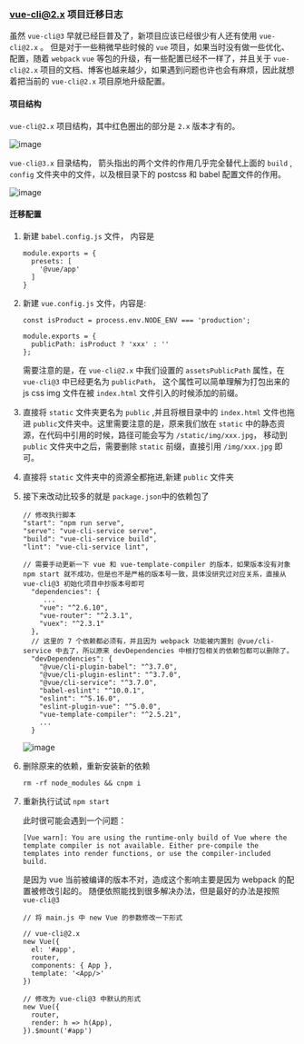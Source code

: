 ### vue-cli@2.x 项目迁移日志

虽然 `vue-cli@3` 早就已经巨普及了，新项目应该已经很少有人还有使用 `vue-cli@2.x` 。 但是对于一些稍微早些时候的 `vue` 项目，如果当时没有做一些优化、配置，随着 `webpack` `vue` 等包的升级，有一些配置已经不一样了，并且关于 `vue-cli@2.x` 项目的文档、博客也越来越少，如果遇到问题也许也会有麻烦，因此就想着把当前的 `vue-cli@2.x` 项目原地升级配置。

#### 项目结构

`vue-cli@2.x` 项目结构，其中红色圈出的部分是 `2.x` 版本才有的。

![image](https://user-images.githubusercontent.com/11473889/58965618-744c6380-87e3-11e9-8993-337261b5ccaf.png)

`vue-cli@3.x` 目录结构， 箭头指出的两个文件的作用几乎完全替代上面的 `build` , `config` 文件夹中的文件，以及根目录下的 postcss 和 babel 配置文件的作用。

![image](https://user-images.githubusercontent.com/11473889/58965778-b4134b00-87e3-11e9-9e87-a2238ced0079.png)

#### 迁移配置

1. 新建 `babel.config.js` 文件， 内容是

   ```
   module.exports = {
     presets: [
       '@vue/app'
     ]
   }
   ```

2) 新建 `vue.config.js` 文件，内容是:

   ```
   const isProduct = process.env.NODE_ENV === 'production';

   module.exports = {
     publicPath: isProduct ? 'xxx' : ''
   };
   ```

   需要注意的是，在 `vue-cli@2.x` 中我们设置的 `assetsPublicPath` 属性，在 `vue-cli@3` 中已经更名为 `publicPath`， 这个属性可以简单理解为打包出来的 js css img 文件在被 `index.html` 文件引入的时候添加的前缀。

3) 直接将 `static` 文件夹更名为 `public` ,并且将根目录中的 `index.html` 文件也拖进 `public`文件夹中。这里需要注意的是，原来我们放在 `static` 中的静态资源，在代码中引用的时候，路径可能会写为 `/static/img/xxx.jpg`， 移动到 `public` 文件夹中之后，需要删除 `static` 前缀，直接引用 `/img/xxx.jpg` 即可。

4) 直接将 `static` 文件夹中的资源全都拖进,新建 `public` 文件夹

5) 接下来改动比较多的就是 `package.json`中的依赖包了

   ```
   // 修改执行脚本
   "start": "npm run serve",
   "serve": "vue-cli-service serve",
   "build": "vue-cli-service build",
   "lint": "vue-cli-service lint",
   ```

   ```
   // 需要手动更新一下 vue 和 vue-template-compiler 的版本，如果版本没有对象 npm start 就不成功，但是也不是严格的版本号一致，具体没研究过对应关系，直接从 vue-cli@3 初始化项目中抄版本号即可
     "dependencies": {
   		...
       "vue": "^2.6.10",
       "vue-router": "^2.3.1",
       "vuex": "^2.3.1"
     },
     // 这里的 7 个依赖都必须有，并且因为 webpack 功能被内置到 @vue/cli-service 中去了，所以原来 devDependencies 中根打包相关的依赖包都可以删除了。
     "devDependencies": {
       "@vue/cli-plugin-babel": "^3.7.0",
       "@vue/cli-plugin-eslint": "^3.7.0",
       "@vue/cli-service": "^3.7.0",
       "babel-eslint": "^10.0.1",
       "eslint": "^5.16.0",
       "eslint-plugin-vue": "^5.0.0",
       "vue-template-compiler": "^2.5.21",
       ...
     }
   ```

   ![image](https://user-images.githubusercontent.com/11473889/58967189-4b799d80-87e6-11e9-8059-dbbcd6d1b266.png)

6) 删除原来的依赖，重新安装新的依赖

   ```
   rm -rf node_modules && cnpm i
   ```

7) 重新执行试试 `npm start`

   此时很可能会遇到一个问题：

   ```
   [Vue warn]: You are using the runtime-only build of Vue where the template compiler is not available. Either pre-compile the templates into render functions, or use the compiler-included build.
   ```

   是因为 vue 当前被编译的版本不对，造成这个影响主要是因为 webpack 的配置被修改引起的。 随便依照能找到很多解决办法，但是最好的办法是按照 `vue-cli@3`

   ```
   // 将 main.js 中 new Vue 的参数修改一下形式

   // vue-cli@2.x
   new Vue({
     el: '#app',
     router,
     components: { App },
     template: '<App/>'
   })

   // 修改为 vue-cli@3 中默认的形式
   new Vue({
     router,
     render: h => h(App),
   }).$mount('#app')
   ```
